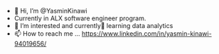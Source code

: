 - 👋 Hi, I’m @YasminKinawi
- Currently in ALX software engineer program.
- 👀 I’m interested and currently🌱 learning data analytics
- 📫 How to reach me ... https://www.linkedin.com/in/yasmin-kinawi-94019656/ 

<!---
YasminKinawi/YasminKinawi is a ✨ special ✨ repository because its `README.md` (this file) appears on your GitHub profile.
You can click the Preview link to take a look at your changes.
--->
